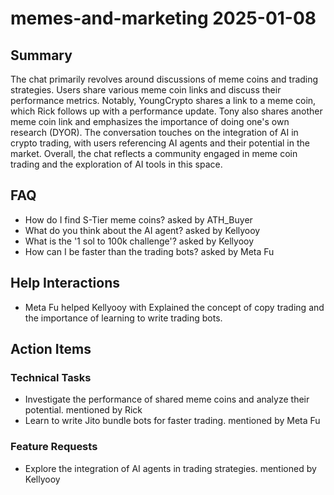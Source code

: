 # memes-and-marketing 2025-01-08

## Summary
The chat primarily revolves around discussions of meme coins and trading strategies. Users share various meme coin links and discuss their performance metrics. Notably, YoungCrypto shares a link to a meme coin, which Rick follows up with a performance update. Tony also shares another meme coin link and emphasizes the importance of doing one's own research (DYOR). The conversation touches on the integration of AI in crypto trading, with users referencing AI agents and their potential in the market. Overall, the chat reflects a community engaged in meme coin trading and the exploration of AI tools in this space.

## FAQ
- How do I find S-Tier meme coins? asked by ATH_Buyer
- What do you think about the AI agent? asked by Kellyooy
- What is the '1 sol to 100k challenge'? asked by Kellyooy
- How can I be faster than the trading bots? asked by Meta Fu

## Help Interactions
- Meta Fu helped Kellyooy with Explained the concept of copy trading and the importance of learning to write trading bots.

## Action Items

### Technical Tasks
- Investigate the performance of shared meme coins and analyze their potential. mentioned by Rick
- Learn to write Jito bundle bots for faster trading. mentioned by Meta Fu

### Feature Requests
- Explore the integration of AI agents in trading strategies. mentioned by Kellyooy